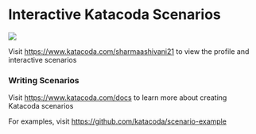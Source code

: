 # Interactive Katacoda Scenarios

[![](http://shields.katacoda.com/katacoda/sharmaashivani21/count.svg)](https://www.katacoda.com/sharmaashivani21 "Get your profile on Katacoda.com")

Visit https://www.katacoda.com/sharmaashivani21 to view the profile and interactive scenarios

### Writing Scenarios
Visit https://www.katacoda.com/docs to learn more about creating Katacoda scenarios

For examples, visit https://github.com/katacoda/scenario-example
